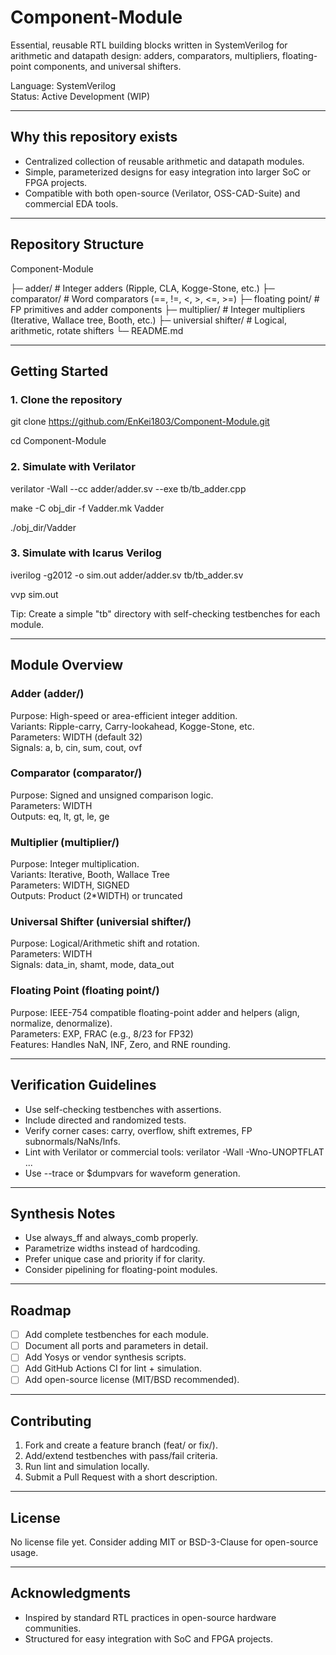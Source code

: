 # Component-Module


Essential, reusable RTL building blocks written in SystemVerilog for arithmetic and datapath design: adders, comparators, multipliers, floating-point components, and universal shifters.


Language: SystemVerilog  
Status: Active Development (WIP)


---


## Why this repository exists


- Centralized collection of reusable arithmetic and datapath modules.
- Simple, parameterized designs for easy integration into larger SoC or FPGA projects.
- Compatible with both open-source (Verilator, OSS-CAD-Suite) and commercial EDA tools.


---


## Repository Structure


Component-Module

 ├─ adder/               # Integer adders (Ripple, CLA, Kogge-Stone, etc.)
 ├─ comparator/          # Word comparators (==, !=, <, >, <=, >=)
 ├─ floating point/      # FP primitives and adder components
 ├─ multiplier/          # Integer multipliers (Iterative, Wallace tree, Booth, etc.)
 ├─ universial shifter/  # Logical, arithmetic, rotate shifters
 └─ README.md


---


## Getting Started


### 1. Clone the repository
git clone https://github.com/EnKei1803/Component-Module.git

cd Component-Module

### 2. Simulate with Verilator
verilator -Wall --cc adder/adder.sv --exe tb/tb_adder.cpp

make -C obj_dir -f Vadder.mk Vadder

./obj_dir/Vadder

### 3. Simulate with Icarus Verilog
iverilog -g2012 -o sim.out adder/adder.sv tb/tb_adder.sv

vvp sim.out

Tip: Create a simple "tb" directory with self-checking testbenches for each module.

---

## Module Overview

### Adder (adder/)
Purpose: High-speed or area-efficient integer addition.  
Variants: Ripple-carry, Carry-lookahead, Kogge-Stone, etc.  
Parameters: WIDTH (default 32)  
Signals: a, b, cin, sum, cout, ovf  

### Comparator (comparator/)
Purpose: Signed and unsigned comparison logic.  
Parameters: WIDTH  
Outputs: eq, lt, gt, le, ge  

### Multiplier (multiplier/)
Purpose: Integer multiplication.  
Variants: Iterative, Booth, Wallace Tree  
Parameters: WIDTH, SIGNED  
Outputs: Product (2*WIDTH) or truncated  

### Universal Shifter (universial shifter/)
Purpose: Logical/Arithmetic shift and rotation.  
Parameters: WIDTH  
Signals: data_in, shamt, mode, data_out  

### Floating Point (floating point/)
Purpose: IEEE-754 compatible floating-point adder and helpers (align, normalize, denormalize).  
Parameters: EXP, FRAC (e.g., 8/23 for FP32)  
Features: Handles NaN, INF, Zero, and RNE rounding.

---

## Verification Guidelines

- Use self-checking testbenches with assertions.
- Include directed and randomized tests.
- Verify corner cases: carry, overflow, shift extremes, FP subnormals/NaNs/Infs.
- Lint with Verilator or commercial tools:
  verilator -Wall -Wno-UNOPTFLAT ...
- Use --trace or $dumpvars for waveform generation.

---

## Synthesis Notes

- Use always_ff and always_comb properly.
- Parametrize widths instead of hardcoding.
- Prefer unique case and priority if for clarity.
- Consider pipelining for floating-point modules.

---

## Roadmap

- [ ] Add complete testbenches for each module.
- [ ] Document all ports and parameters in detail.
- [ ] Add Yosys or vendor synthesis scripts.
- [ ] Add GitHub Actions CI for lint + simulation.
- [ ] Add open-source license (MIT/BSD recommended).

---

## Contributing

1. Fork and create a feature branch (feat/<module> or fix/<module>).
2. Add/extend testbenches with pass/fail criteria.
3. Run lint and simulation locally.
4. Submit a Pull Request with a short description.

---

## License

No license file yet. Consider adding MIT or BSD-3-Clause for open-source usage.

---

## Acknowledgments

- Inspired by standard RTL practices in open-source hardware communities.
- Structured for easy integration with SoC and FPGA projects.
